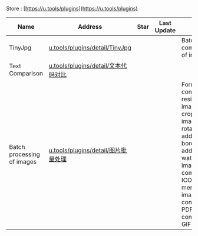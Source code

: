 
Store : [https://u.tools/plugins](https://u.tools/plugins)

Name| Address | Star| Last Update| Desc
-|-|-|-|-|
TinyJpg|[u.tools/plugins/detail/TinyJpg](https://u.tools/plugins/detail/TinyJpg)| | | Batch compression of images
Text Comparison|[u.tools/plugins/detail/文本代码对比](https://u.tools/plugins/detail/%E6%96%87%E6%9C%AC%E4%BB%A3%E7%A0%81%E5%AF%B9%E6%AF%94/)| | |
Batch processing of images|[u.tools/plugins/detail/图片批量处理](https://u.tools/plugins/detail/%E5%9B%BE%E7%89%87%E6%89%B9%E9%87%8F%E5%A4%84%E7%90%86/)| | |Format conversion, resizing, image cropping, image rotation, adding borders, adding watermarks, image compression, ICO icon, merging images, converting to PDF, converting to GIF





